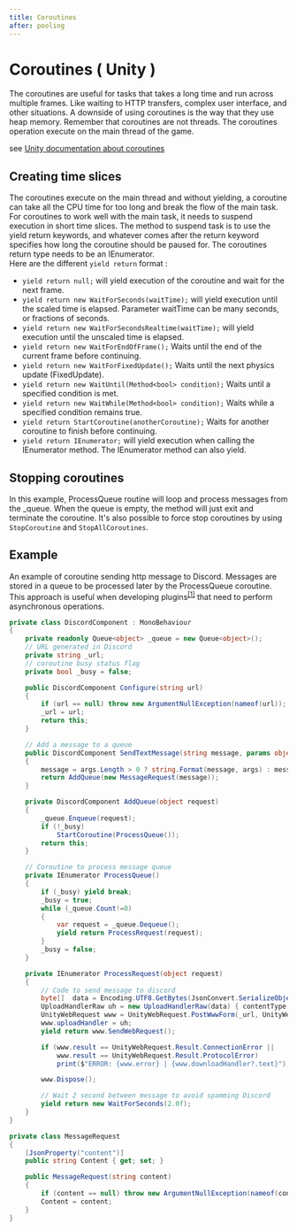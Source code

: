 ```yaml
---
title: Coroutines
after: pooling
---
```


# Coroutines ( Unity )

The coroutines are useful for tasks that takes a long time and run across multiple frames. Like waiting to HTTP transfers, complex user interface, and other situations.
A downside of using coroutines is the way that they use heap memory.
Remember that coroutines are not threads. The coroutines operation execute on the main thread of the game.

see [Unity documentation about coroutines](https://docs.unity3d.com/6000.1/Documentation/Manual/coroutines.html)

## Creating time slices

The coroutines execute on the main thread and without yielding, a coroutine can take all the CPU time for too long and break the flow of the main task.
For coroutines to work well with the main task, it needs to suspend execution in short time slices.
The method to suspend task is to use the yield return keywords, and whatever comes after the return keyword specifies how long the coroutine should be paused for.
The coroutines return type needs to be an IEnumerator.  
Here are the different `yield return` format :

- `yield return null;` will yield execution of the coroutine and wait for the next frame.
- `yield return new WaitForSeconds(waitTime);` will yield execution until the scaled time is elapsed. Parameter waitTime can be many seconds, or fractions of seconds.
- `yield return new WaitForSecondsRealtime(waitTime);` will yield execution until the unscaled time is elapsed.
- `yield return new WaitForEndOfFrame();` Waits until the end of the current frame before continuing.
- `yield return new WaitForFixedUpdate();` Waits until the next physics update (FixedUpdate).
- `yield return new WaitUntil(Method<bool> condition);` Waits until a specified condition is met.
- `yield return new WaitWhile(Method<bool> condition);` Waits while a specified condition remains true.
- `yield return StartCoroutine(anotherCoroutine);` Waits for another coroutine to finish before continuing.
- `yield return IEnumerator;` will yield execution when calling the IEnumerator method. The IEnumerator method can also yield.

## Stopping coroutines

In this example, ProcessQueue routine will loop and process messages from the \_queue.
When the queue is empty, the method will just exit and terminate the coroutine.
It's also possible to force stop coroutines by using `StopCoroutine` and `StopAllCoroutines`.

## Example

An example of coroutine sending http message to Discord. Messages are stored in a queue to be processed later by the ProcessQueue coroutine. This approach is useful when developing plugins<sup><a href="/glossary#plugins">[1]</a></sup> that need to perform asynchronous operations.

```csharp
private class DiscordComponent : MonoBehaviour
{
	private readonly Queue<object> _queue = new Queue<object>();
	// URL generated in Discord
	private string _url;
	// coroutine busy status flag
	private bool _busy = false;

	public DiscordComponent Configure(string url)
	{
		if (url == null) throw new ArgumentNullException(nameof(url));
		_url = url;
		return this;
	}

	// Add a message to a queue
	public DiscordComponent SendTextMessage(string message, params object[] args)
	{
		message = args.Length > 0 ? string.Format(message, args) : message;
		return AddQueue(new MessageRequest(message));
	}

	private DiscordComponent AddQueue(object request)
	{
		_queue.Enqueue(request);
		if (!_busy)
			StartCoroutine(ProcessQueue());
		return this;
	}

	// Coroutine to process message queue
	private IEnumerator ProcessQueue()
	{
		if (_busy) yield break;
		_busy = true;
		while (_queue.Count!=0)
		{
			var request = _queue.Dequeue();
			yield return ProcessRequest(request);
		}
		_busy = false;
	}

	private IEnumerator ProcessRequest(object request)
	{
		// Code to send message to discord
		byte[]  data = Encoding.UTF8.GetBytes(JsonConvert.SerializeObject(request));
		UploadHandlerRaw uh = new UploadHandlerRaw(data) { contentType = "application/json" };
		UnityWebRequest www = UnityWebRequest.PostWwwForm(_url, UnityWebRequest.kHttpVerbPOST);
		www.uploadHandler = uh;
		yield return www.SendWebRequest();

		if (www.result == UnityWebRequest.Result.ConnectionError ||
			www.result == UnityWebRequest.Result.ProtocolError)
			print($"ERROR: {www.error} | {www.downloadHandler?.text}");

		www.Dispose();

		// Wait 2 second between message to avoid spamming Discord
		yield return new WaitForSeconds(2.0f);
	}
}

private class MessageRequest
{
	[JsonProperty("content")]
	public string Content { get; set; }

	public MessageRequest(string content)
	{
		if (content == null) throw new ArgumentNullException(nameof(content));
		Content = content;
	}
}
```
